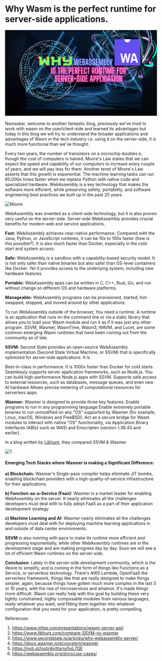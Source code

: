 # Why Wasm is the perfect runtime for server-side applications.

![1](https://github.com/aryankaushik-git/outreachy/blob/main/aryankaushik/media/24%20(1).png)

Namaskar, welcome to another fantastic blog, previously we've tried to work with wasm on the user/client-side and learned its advantages but today in this blog we will try to understand the broader applications and advantages of Wasm in the tech industry i.e. using it on the server-side, it is much more functional than we've thought.

Every two years, the number of transistors on a microchip doubles e, though the cost of computers is halved. Moore's Law states that we can expect the speed and capability of our computers to increase every couple of years, and we will pay less for them. Another tenet of Moore's Law asserts that this growth is exponential. The machine learning tasks can run 60,000x times faster when we replace Python with native code and specialized hardware. WebAssembly is a key technology that makes the software more efficient, while preserving safety, portability, and software engineering best practices we built up in the past 25 years.

![Moore](https://www.wasm.builders/remoteimages/uploads/articles/zwez9z19edczvpj6havk.png)
 
WebAssembly was invented as a client-side technology, but it is also proven very useful on the server-side. Server-side WebAssembly provides crucial benefits for modern web and service applications. 

**Fast:** WebAssembly achieves near-native performance. Compared with the Java, Python, or JavaScript runtimes, it can be 10x to 100x faster (how is this possible?). It is also much faster than Docker, especially in the cold start and system access.

**Safe:** WebAssembly is a sandbox with a capability-based security model. It is not only safer than native binaries but also safer than OS-level containers like Docker. Yet it provides access to the underlying system, including new hardware features.

**Portable:** WebAssembly apps can be written in C, C++, Rust, Go, and run without change on different OS and hardware platforms.

**Manageable:** WebAssembly programs can be provisioned, started, hot-swapped, stopped, and moved around by other applications.

To run WebAssembly outside of the browser, You need a runtime. A runtime is an application that runs on the command line or via a static library that allows you to load your Wasm module and run it as if it was just any other program. SSVM, Wasmer, WasmTime, Wasm3, WAVM, and Lucet, are some common emerging Wasm runtimes that have been coming out from the community as of late.

**SSVM:** Second State provides an open-source WebAssembly implementation (Second State Virtual Machine, or SSVM) that is specifically optimized for server-side applications. It is

Best-in-class in performance. It is 1000x faster than Docker for cold starts.
Seamlessly supports server application frameworks, such as Node.js. You can build high-performance Node.js apps with SSVM.
Supports safe access to external resources, such as databases, message queues, and even new AI hardware
Allows precise metering of computational resources for serverless apps.

**Wasmer:** Wasmer is designed to provide three key features:
Enable programs to run in any programming language
Enable extremely portable binaries to run unmodified on any "OS" supported by Wasmer (for example, Linux, macOS, Windows and FreeBSD).
Act as a secure bridge for Wasm modules to interact with native "OS" functionality, via Application Binary Interfaces (ABIs) such as WASI and Emscripten (version 1.38.43 and earlier).

In a blog written by [Libhunt](https://www.libhunt.com/compare-SSVM-vs-wasmtime), they compared SSVM & Wasmer

![1](https://www.wasm.builders/remoteimages/uploads/articles/np4xpnxyxw7r3l3a8rrx.png)

#### Emerging Tech Stacks where Wasmer is making a Significant Difference:

**a) Blockchain:** Wasmer's Single-pass compiler helps eliminate JIT bombs, enabling blockchain providers with a high-quality-of-service infrastructure for their applications.

**b) Function-as-a-Service (Faas):** Wasmer is a market leader for enabling WebAssembly on the server. It nearly eliminates all the challenges developers must deal with to fully adopt FaaS as a part of their application development strategy.

**c) Machine Learning and AI:** Wasmer nearly eliminates all the challenges developers must deal with for deploying machine learning applications in and outside of data center environments.

**SSVM** is also running with pace to make its runtime more efficient and progressing exponentially, while other WebAssembly runtimes are in the development stage and are making progress day by day. Soon we will see a lot of efficient Wasm runtimes on the server-side.


**Conclusion:** 
Lately in the server-side development community, which is the desire to simplify, and is coming in the form of things like Functions as a Service, or serverless technology. There's AWS Lambda, OpenFaaS the serverless framework, things like that are really designed to make things simpler, again, because things have gotten much more complex in the last 5 or 10 years, with the rise of microservices and whatnot. It's made things more difficult. 
Wasm can really help with this goal by building these very tightly constrained, highly composable modules from various languages, really whatever you want, and fitting them together into whatever configuration that you need for your application, is pretty compelling.


References:
1. https://www.infoq.com/presentations/wasm-server-api/
2. https://www.libhunt.com/compare-SSVM-vs-wasmer
3. https://www.secondstate.io/articles/why-webassembly-server/
4. https://docs.wasmer.io/ecosystem/wasmer
5. https://noti.st/lostinbrittany/hsL7QE
6. https://webassembly.org/docs/use-cases/





